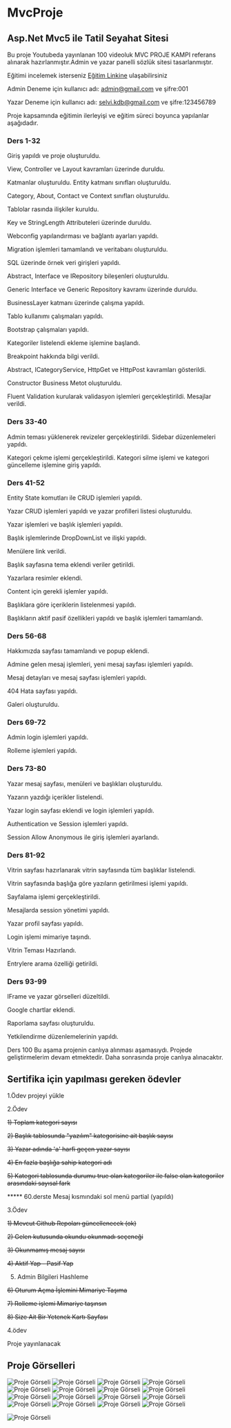 # MvcProje
## Asp.Net Mvc5 ile Tatil Seyahat Sitesi

Bu proje Youtubeda yayınlanan 100 videoluk MVC PROJE KAMPI referans alınarak hazırlanmıştır.Admin ve yazar panelli sözlük sitesi tasarlanmıştır.

Eğitimi incelemek isterseniz [Eğitim Linkine](https://youtu.be/RMUMHTEzTDc) ulaşabilirsiniz

Admin Deneme için kullanıcı adı: admin@gmail.com ve şifre:001 

Yazar Deneme için kullanıcı adı: selvi.kdb@gmail.com ve şifre:123456789


Proje kapsamında eğitimin ilerleyişi ve eğitim süreci boyunca yapılanlar aşağıdadır.

### Ders 1-32
Giriş yapıldı ve proje oluşturuldu.

View, Controller ve Layout kavramları üzerinde duruldu.

Katmanlar oluşturuldu. Entity katmanı sınıfları oluşturuldu.

Category, About, Contact ve Context sınıfları oluşturuldu.

Tablolar rasında ilişkiler kuruldu.

Key ve StringLength Attributeleri üzerinde duruldu.

Webconfig yapılandırması ve bağlantı ayarları yapıldı.

Migration işlemleri tamamlandı ve veritabanı oluşturuldu.

SQL üzerinde örnek veri girişleri yapıldı.

Abstract, Interface ve IRepository bileşenleri oluşturuldu.

Generic Interface ve Generic Repository kavramı üzerinde duruldu.

BusinessLayer katmanı üzerinde çalışma yapıldı.

Tablo kullanımı çalışmaları yapıldı.

Bootstrap çalışmaları yapıldı.

Kategoriler listelendi ekleme işlemine başlandı.

Breakpoint hakkında bilgi verildi.

Abstract, ICategoryService, HttpGet ve HttpPost kavramları gösterildi.

Constructor Business Metot oluşturuldu.

Fluent Validation kurularak validasyon işlemleri gerçekleştirildi. Mesajlar verildi.


### Ders 33-40
Admin teması yüklenerek revizeler gerçekleştirildi. Sidebar düzenlemeleri yapıldı.

Kategori çekme işlemi gerçekleştirildi. Kategori silme işlemi ve kategori güncelleme işlemine giriş yapıldı.


### Ders 41-52
Entity State komutları ile CRUD işlemleri yapıldı.

Yazar CRUD işlemleri yapıldı ve yazar profilleri listesi oluşturuldu.

Yazar işlemleri ve başlık işlemleri yapıldı.

Başlık işlemlerinde DropDownList ve ilişki yapıldı.

Menülere link verildi.

Başlık sayfasına tema eklendi veriler getirildi.

Yazarlara resimler eklendi.

Content için gerekli işlemler yapıldı.

Başlıklara göre içeriklerin listelenmesi yapıldı.

Başlıkların aktif pasif özellikleri yapıldı ve başlık işlemleri tamamlandı.


### Ders 56-68
Hakkımızda sayfası tamamlandı ve popup eklendi.

Admine gelen mesaj işlemleri, yeni mesaj sayfası işlemleri yapıldı.

Mesaj detayları ve mesaj sayfası işlemleri yapıldı.

404 Hata sayfası yapıldı.

Galeri oluşturuldu.


### Ders 69-72
Admin login işlemleri yapıldı.

Rolleme işlemleri yapıldı.


### Ders 73-80
Yazar mesaj sayfası, menüleri ve başlıkları oluşturuldu.

Yazarın yazdığı içerikler listelendi.

Yazar login sayfası eklendi ve login işlemleri yapıldı.

Authentication ve Session işlemleri yapıldı.

Session Allow Anonymous ile giriş işlemleri ayarlandı.


### Ders 81-92
Vitrin sayfası hazırlanarak vitrin sayfasında tüm başlıklar listelendi.

Vitrin sayfasında başlığa göre yazıların getirilmesi işlemi yapıldı.

Sayfalama işlemi gerçekleştirildi.

Mesajlarda session yönetimi yapıldı.

Yazar profil sayfası yapıldı.

Login işlemi mimariye taşındı.

Vitrin Teması Hazırlandı.

Entrylere arama özelliği getirildi.


### Ders 93-99
IFrame ve yazar görselleri düzeltildi.

Google chartlar eklendi.

Raporlama sayfası oluşturuldu.

Yetkilendirme düzenlemelerinin yapıldı.


Ders 100
Bu aşama projenin canlıya alınması aşamasıydı. Projede geliştirmelerim devam etmektedir. Daha sonrasında proje canlıya alınacaktır.


## Sertifika için yapılması gereken ödevler

1.Ödev projeyi yükle

2.Ödev

~~1) Toplam kategori sayısı~~  

~~2) Başlık tablosunda "yazılım" kategorisine ait başlık sayısı~~

~~3) Yazar adında 'a' harfi geçen yazar sayısı~~

~~4) En fazla başlığa sahip kategori adı~~

~~5) Kategori tablosunda durumu true olan kategoriler ile false olan kategoriler arasındaki sayısal fark~~

***** 60.derste Mesaj kısmındaki sol menü partial (yapıldı)


3.Ödev

~~1) Mevcut Github Repoları güncellenecek (ok)~~

~~2) Gelen kutusunda okundu okunmadı seçeneği~~

~~3) Okunmamış mesaj sayısı~~

~~4) Aktif Yap - Pasif Yap~~

  5) Admin Bilgileri Hashleme		

~~6) Oturum Açma İşlemini Mimariye Taşıma~~

~~7) Rolleme işlemi Mimariye taşınsın~~

~~8) Size Ait Bir Yetenek Kartı Sayfası~~


4.ödev 

Proje yayınlanacak





## Proje Görselleri

![Proje Görseli](https://resmim.net/cdn/2023/08/23/SVadcM.png)
![Proje Görseli](https://resmim.net/cdn/2023/08/23/SValjQ.png)
![Proje Görseli](https://resmim.net/cdn/2023/08/23/SVa303.png)
![Proje Görseli](https://resmim.net/cdn/2023/08/23/SVagJq.png)
![Proje Görseli](https://resmim.net/cdn/2023/08/23/SVaBW7.png)
![Proje Görseli](https://resmim.net/cdn/2023/08/23/SVaKYH.png)
![Proje Görseli](https://resmim.net/cdn/2023/08/23/SVaYVc.png)
![Proje Görseli](https://resmim.net/cdn/2023/08/23/SVaWjC.png)
![Proje Görseli](https://resmim.net/cdn/2023/08/23/SVGqK8.png)
![Proje Görseli](https://resmim.net/cdn/2023/08/23/SVaTWT.png)
![Proje Görseli](https://resmim.net/cdn/2023/08/23/SVaDJ1.png)
![Proje Görseli](https://resmim.net/cdn/2023/08/23/SVGPdn.png)
![Proje Görseli](https://resmim.net/cdn/2023/08/23/SVGniy.png)
![Proje Görseli](https://resmim.net/cdn/2023/08/23/SVGcyb.png)
![Proje Görseli](https://resmim.net/cdn/2023/08/23/SVGJzj.png)
![Proje Görseli](https://resmim.net/cdn/2023/08/23/SVGpJZ.png)

![Proje Görseli](https://resmim.net/cdn/2023/08/23/SVGUf6.png)
